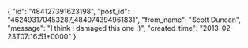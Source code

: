  {
   "id": "484127391623198",
   "post_id": "462493170453287_484074394961831",
   "from_name": "Scott Duncan",
   "message": "I think I damaged this one ;)",
   "created_time": "2013-02-23T07:16:51+0000"
 }
